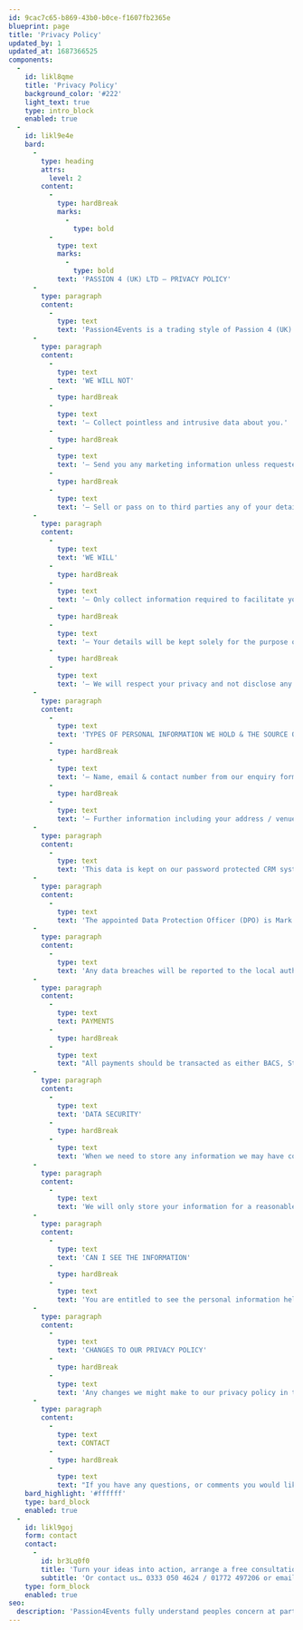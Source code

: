 ```yaml
---
id: 9cac7c65-b869-43b0-b0ce-f1607fb2365e
blueprint: page
title: 'Privacy Policy'
updated_by: 1
updated_at: 1687366525
components:
  -
    id: likl8qme
    title: 'Privacy Policy'
    background_color: '#222'
    light_text: true
    type: intro_block
    enabled: true
  -
    id: likl9e4e
    bard:
      -
        type: heading
        attrs:
          level: 2
        content:
          -
            type: hardBreak
            marks:
              -
                type: bold
          -
            type: text
            marks:
              -
                type: bold
            text: 'PASSION 4 (UK) LTD – PRIVACY POLICY'
      -
        type: paragraph
        content:
          -
            type: text
            text: 'Passion4Events is a trading style of Passion 4 (UK) Ltd which also includes our brands Arcade Direct and Ignite Dating and will hereby be referred to as “P4UK” in this document. P4UK fully understand peoples concern at parting with information and for this reason we only ask for the minimum information we need to process your enquiry, or order.'
      -
        type: paragraph
        content:
          -
            type: text
            text: 'WE WILL NOT'
          -
            type: hardBreak
          -
            type: text
            text: '– Collect pointless and intrusive data about you.'
          -
            type: hardBreak
          -
            type: text
            text: '– Send you any marketing information unless requested.'
          -
            type: hardBreak
          -
            type: text
            text: '– Sell or pass on to third parties any of your details.'
      -
        type: paragraph
        content:
          -
            type: text
            text: 'WE WILL'
          -
            type: hardBreak
          -
            type: text
            text: '– Only collect information required to facilitate your enquiry.'
          -
            type: hardBreak
          -
            type: text
            text: '– Your details will be kept solely for the purpose of your enquiry.'
          -
            type: hardBreak
          -
            type: text
            text: '– We will respect your privacy and not disclose any information to third parties outside of P4UK.'
      -
        type: paragraph
        content:
          -
            type: text
            text: 'TYPES OF PERSONAL INFORMATION WE HOLD & THE SOURCE OF THIS INFORMATION'
          -
            type: hardBreak
          -
            type: text
            text: '– Name, email & contact number from our enquiry form'
          -
            type: hardBreak
          -
            type: text
            text: '– Further information including your address / venue address which is either supplied on a contact form or requested with your permission over email.'
      -
        type: paragraph
        content:
          -
            type: text
            text: 'This data is kept on our password protected CRM system on a locked computer and is only accessible via P4UK employees’ individual accounts.'
      -
        type: paragraph
        content:
          -
            type: text
            text: 'The appointed Data Protection Officer (DPO) is Mark Jackson who can be contacted on mark@p4uk.co.uk'
      -
        type: paragraph
        content:
          -
            type: text
            text: 'Any data breaches will be reported to the local authority.'
      -
        type: paragraph
        content:
          -
            type: text
            text: PAYMENTS
          -
            type: hardBreak
          -
            type: text
            text: "All payments should be transacted as either BACS, Standing Order or faster payment where we will supply you with our details to make the transfer. If\_we take your\_bank details\_for a refund these will be securely disposed off following the payment being made by P4UK."
      -
        type: paragraph
        content:
          -
            type: text
            text: 'DATA SECURITY'
          -
            type: hardBreak
          -
            type: text
            text: 'When we need to store any information we may have collected we always do so securely, using the latest security measures available, which are updated regularly. We take all reasonable steps possible to protect your information from access by unauthorised persons and against unlawful processing, accidental loss, destruction and damage.'
      -
        type: paragraph
        content:
          -
            type: text
            text: 'We will only store your information for a reasonable length of time, or as long as the law may require us to, before securely disposing of it.'
      -
        type: paragraph
        content:
          -
            type: text
            text: 'CAN I SEE THE INFORMATION'
          -
            type: hardBreak
          -
            type: text
            text: 'You are entitled to see the personal information held about you and you may ask us to make any necessary changes or deletions to ensure that it is accurate / kept up to date or removed. If you wish to do this, please contact us at info@p4events.co.uk'
      -
        type: paragraph
        content:
          -
            type: text
            text: 'CHANGES TO OUR PRIVACY POLICY'
          -
            type: hardBreak
          -
            type: text
            text: 'Any changes we might make to our privacy policy in the future will be posted to our websites. You should check the P4UK privacy policy on the website from time to time, to review our current policy.'
      -
        type: paragraph
        content:
          -
            type: text
            text: CONTACT
          -
            type: hardBreak
          -
            type: text
            text: "If you have any questions, or comments you would like to make regarding our privacy policy, or use of the\_Passion4Events website, please e-mail us at info@p4events.co.uk"
    bard_highlight: '#ffffff'
    type: bard_block
    enabled: true
  -
    id: likl9goj
    form: contact
    contact:
      -
        id: br3Lq0f0
        title: 'Turn your ideas into action, arrange a free consultation'
        subtitle: 'Or contact us… 0333 050 4624 / 01772 497206 or email us: info@p4events.co.uk'
    type: form_block
    enabled: true
seo:
  description: 'Passion4Events fully understand peoples concern at parting with information and for this reason we only ask for the minimum amount of information we need to process your enquiry or order. The following Privacy Policy explains how we do this in more detail.'
---
```

